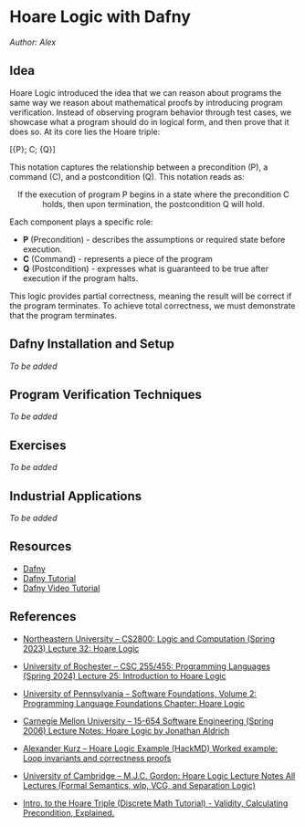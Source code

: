 # Hoare Logic with Dafny

*Author: Alex*

## Idea

Hoare Logic introduced the idea that we can reason about programs the same way we reason about mathematical proofs by introducing program verification. Instead of observing program behavior through test cases, we showcase what a program should do in logical form, and then prove that it does so. At its core lies the Hoare triple:

[{P}; C; {Q}]

This notation captures the relationship between a precondition (P), a command (C), and a postcondition (Q). This notation reads as:

<p align="center"> If the execution of program P begins in a state where the precondition C holds, then upon termination, the postcondition Q will hold. </p>

Each component plays a specific role:
- **P** (Precondition) - describes the assumptions or required state before execution.
- **C** (Command) - represents a piece of the program
- **Q** (Postcondition) - expresses what is guaranteed to be true after execution if the program halts.

This logic provides partial correctness, meaning the result will be correct if the program terminates. To achieve​​ total correctness, we must demonstrate that the program terminates. 

## Dafny Installation and Setup

*To be added*

## Program Verification Techniques

*To be added*

## Exercises

*To be added*

## Industrial Applications

*To be added*

## Resources

- [Dafny](https://github.com/dafny-lang/dafny)
- [Dafny Tutorial](https://dafny.org/dafny/OnlineTutorial/guide)
- [Dafny Video Tutorial](https://www.youtube.com/watch?v=oLS_y842fMc)

## References

- [Northeastern University – CS2800: Logic and Computation (Spring 2023) Lecture 32: Hoare Logic](https://course.ccs.neu.edu/cs2800sp23/l32.html)

- [University of Rochester – CSC 255/455: Programming Languages (Spring 2024) Lecture 25: Introduction to Hoare Logic](https://www.cs.rochester.edu/~spai4/courses/csc-255-455/spring-2024/static/25-intro-hoare-logic.pdf)

- [University of Pennsylvania – Software Foundations, Volume 2: Programming Language Foundations Chapter: Hoare Logic](https://softwarefoundations.cis.upenn.edu/plf-current/Hoare.html)

- [Carnegie Mellon University – 15-654 Software Engineering (Spring 2006) Lecture Notes: Hoare Logic by Jonathan Aldrich](https://www.cs.cmu.edu/~aldrich/courses/654-sp06/notes/3-hoare-notes.pdf)

- [Alexander Kurz – Hoare Logic Example (HackMD) Worked example: Loop invariants and correctness proofs](https://hackmd.io/@alexhkurz/Hy135C2tH)

- [University of Cambridge – M.J.C. Gordon: Hoare Logic Lecture Notes All Lectures (Formal Semantics, wlp, VCG, and Separation Logic)](https://www.cl.cam.ac.uk/archive/mjcg/HoareLogic/Lectures/AllLectures.pdf)

- [Intro. to the Hoare Triple (Discrete Math Tutorial) - Validity, Calculating Precondition, Explained.](https://www.youtube.com/watch?v=-Bs2Uy3zGsw)
